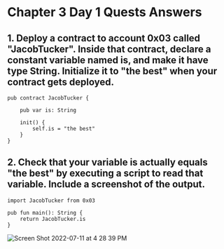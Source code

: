 # Chapter 3 Day 1 Quests Answers

## 1. Deploy a contract to account 0x03 called "JacobTucker". Inside that contract, declare a constant variable named is, and make it have type String. Initialize it to "the best" when your contract gets deployed.
``` cadence
pub contract JacobTucker {

    pub var is: String

    init() {
        self.is = "the best"
    }
}
```

## 2. Check that your variable is actually equals "the best" by executing a script to read that variable. Include a screenshot of the output.
``` cadence
import JacobTucker from 0x03

pub fun main(): String {
    return JacobTucker.is
}
```
![Screen Shot 2022-07-11 at 4 28 39 PM](https://user-images.githubusercontent.com/104539205/178361632-3ddd270c-9de3-4c32-b7a3-db6ab5caa617.png)

